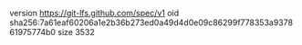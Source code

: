 version https://git-lfs.github.com/spec/v1
oid sha256:7a61eaf60206a1e2b36b273ed0a49d4d0e09c86299f778353a937861975774b0
size 3532
